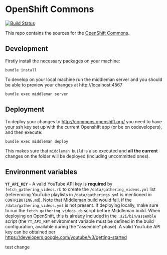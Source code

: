 # OpenShift Commons

[![Build Status](https://travis-ci.org/openshift/commons.openshift.org.svg?branch=master)](https://travis-ci.org/openshift/commons.openshift.org)

This repo contains the sources for the [OpenShift Commons](https://commons.openshift.org/).

## Development

Firstly install the necessary packages on your machine:

    bundle install

To develop on your local machine run the middleman server and you
should be able to preview your changes at http://localhost:4567

    bundle exec middleman server

## Deployment

To deploy your changes to http://commons.openshift.org/ you need to have your
ssh key set up with the current Openshift app (or be on osdevelopers), and then execute:

    bundle exec middleman deploy

This makes sure that `middleman build` is also executed and **all the current** changes on the folder will be deployed (including uncommitted ones).


## Environment variables

**`YT_API_KEY`** - A valid YouTube API key is **required** by `fetch_gathering_videos.rb` to create the `/data/gathering_videos.yml` list (referencing YouTube playlists in `/data/gatherings.yml` is mentioned in `CONTRIBUTING.md`). Note that Middleman build would fail, if the `/data/gathering_videos.yml` is not present. If deploying locally, make sure to run the `fetch_gathering_videos.rb` script before Middleman build. When deploying on OpenShift, this is already included in the `.s2i/bin/assemble` script (the `YT_API_KEY` environment variable must be defined in the build configuration, available during the "assemble" phase).
A valid YouTube API key can be obtained per https://developers.google.com/youtube/v3/getting-started

test change